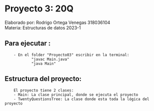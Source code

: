 # Proyecto 3: 20Q

Elaborado por: Rodrigo Ortega Venegas 318036104  
Materia: Estructuras de datos 2023-1

## Para ejecutar : 
        
        - En el folder "Proyecto03" escribir en la terminal:   
                "javac Main.java"
                "java Main"

## Estructura del proyecto:  
        
        El proyecto tiene 2 clases:
        - Main: La clase principal, donde se ejecuta el proyecto
        - TwentyQuestionsTree: La clase donde esta toda la lógica del proyecto